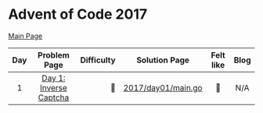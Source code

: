 # Advent of Code 2017

[Main Page](https://adventofcode.com/2015)

| Day |                         Problem Page                          | Difficulty |               Solution Page               | Felt like | Blog |
| :---: |:-------------------------------------------------------------:| ---: |:-----------------------------------------:|:---------:| :---: |
| 1 | [Day 1: Inverse Captcha](https://adventofcode.com/2017/day/1) | :star2: | [2017/day01/main.go](/2017/day01/main.go) |  :cake:   | N/A |
